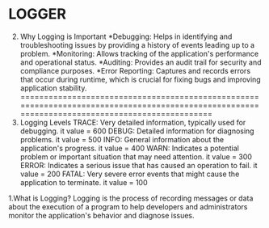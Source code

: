 LOGGER
==================

2. Why Logging is Important
*Debugging: Helps in identifying and troubleshooting issues by providing a history of events leading up to a problem.
*Monitoring: Allows tracking of the application's performance and operational status.
*Auditing: Provides an audit trail for security and compliance purposes.
*Error Reporting: Captures and records errors that occur during runtime, which is crucial for fixing bugs and improving application stability.
===============================================================================================================================================
3. Logging Levels
   TRACE: Very detailed information, typically used for debugging. it value = 600
    DEBUG: Detailed information for diagnosing problems. it value = 500
    INFO: General information about the application's progress. it value = 400
  WARN: Indicates a potential problem or important situation that may need attention. it value = 300
  ERROR: Indicates a serious issue that has caused an operation to fail. it value = 200
  FATAL: Very severe error events that might cause the application to terminate. it value = 100

1.What is Logging?
Logging is the process of recording messages or data about the execution of a program to help developers and administrators monitor the application's behavior and diagnose issues. 
